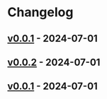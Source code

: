 # Changelog

## [v0.0.1](https://github.com/takaishi/tfclean/commits/v0.0.1) - 2024-07-01

## [v0.0.2](https://github.com/takaishi/tfclean/compare/v0.0.1...v0.0.2) - 2024-07-01

## [v0.0.1](https://github.com/takaishi/tfclean/commits/v0.0.1) - 2024-07-01

